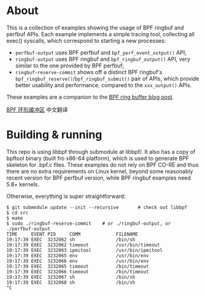 # About

This is a collection of examples showing the usage of BPF ringbuf and perfbuf
APIs. Each example implements a simple tracing tool, collecting all exec()
syscalls, which correspond to starting a new processes:
  - `perfbuf-output` uses BPF perfbuf and `bpf_perf_event_output()` API;
  - `ringbuf-output` uses BPF ringbuf and `bpf_ringbuf_output()` API, very
     similar to the one provided by BPF perfbuf;
  - `ringbuf-reserve-commit` shows off a distinct BPF ringbuf's
    `bpf_ringbuf_reserve()`/`bpf_ringbuf_submit()` pair of APIs, which provide
    better usability and performance, compared to the `xxx_output()` APIs.

These examples are a companion to the [BPF ring buffer blog
post](https://nakryiko.com/posts/bpf-ringbuf/).

[BPF 环形缓冲区](https://www.ebpf.top/post/bpf_ring_buffer/) 中文翻译


# Building & running

This repo is using libbpf through submodule at libbpf/. It also has a copy of
bpftool binary (built fro x86-64 platform), which is used to generate BPF
skeleton for .bpf.c files. These examples do not rely on BPF CO-RE and thus
there are no extra requirements on Linux kernel, beyond some reasonably recent
version for BPF perfbuf version, while BPF ringbuf examples need 5.8+ kernels.

Otherwise, everything is super straightforward:

```shell
$ git submodule update --init --recursive       # check out libbpf
$ cd src
$ make
$ sudo ./ringbuf-reserve-commit    # or ./ringbuf-output, or ./perfbuf-output
TIME     EVENT PID     COMM             FILENAME
19:17:39 EXEC  3232062 sh               /bin/sh
19:17:39 EXEC  3232062 timeout          /usr/bin/timeout
19:17:39 EXEC  3232063 ipmitool         /usr/bin/ipmitool
19:17:39 EXEC  3232065 env              /usr/bin/env
19:17:39 EXEC  3232066 env              /usr/bin/env
19:17:39 EXEC  3232065 timeout          /bin/timeout
19:17:39 EXEC  3232066 timeout          /bin/timeout
19:17:39 EXEC  3232067 sh               /bin/sh
19:17:39 EXEC  3232068 sh               /bin/sh
^C
```
